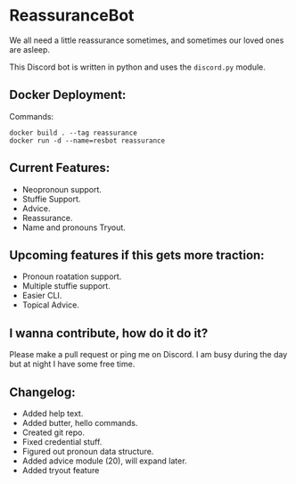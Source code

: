 # ReassuranceBot

We all need a little reassurance sometimes, and sometimes our loved ones are asleep.

This Discord bot is written in python and uses the `discord.py` module. 

## Docker Deployment:

Commands:
```
docker build . --tag reassurance
docker run -d --name=resbot reassurance
```

## Current Features:

- Neopronoun support.
- Stuffie Support.
- Advice.
- Reassurance.
- Name and pronouns Tryout.

## Upcoming features if this gets more traction:

- Pronoun roatation support.
- Multiple stuffie support.
- Easier CLI.
- Topical Advice.

## I wanna contribute, how do it do it?

Please make a pull request or ping me on Discord. I am busy during the day but at night I have some free time.

## Changelog:

- Added help text.
- Added butter, hello commands.
- Created git repo.
- Fixed credential stuff.
- Figured out pronoun data structure.
- Added advice module (20), will expand later.
- Added tryout feature